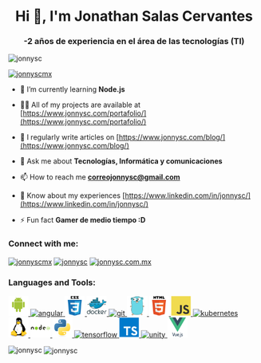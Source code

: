 <h1 align="center">Hi 👋, I'm Jonathan Salas Cervantes</h1>
<h3 align="center">-2 años de experiencia en el área de las tecnologías (TI)</h3>

<p align="left"> <img src="https://komarev.com/ghpvc/?username=jonnysc&label=Profile%20views&color=0e75b6&style=flat" alt="jonnysc" /> </p>

<p align="left"> <a href="https://twitter.com/jonnyscmx" target="blank"><img src="https://img.shields.io/twitter/follow/jonnyscmx?logo=twitter&style=for-the-badge" alt="jonnyscmx" /></a> </p>

- 🌱 I’m currently learning **Node.js**

- 👨‍💻 All of my projects are available at [https://www.jonnysc.com/portafolio/](https://www.jonnysc.com/portafolio/)

- 📝 I regularly write articles on [https://www.jonnysc.com/blog/](https://www.jonnysc.com/blog/)

- 💬 Ask me about **Tecnologías, Informática y comunicaciones**

- 📫 How to reach me **correojonnysc@gmail.com**

- 📄 Know about my experiences [https://www.linkedin.com/in/jonnysc/](https://www.linkedin.com/in/jonnysc/)

- ⚡ Fun fact **Gamer de medio tiempo :D**

<h3 align="left">Connect with me:</h3>
<p align="left">
<a href="https://twitter.com/jonnyscmx" target="blank"><img align="center" src="https://raw.githubusercontent.com/rahuldkjain/github-profile-readme-generator/master/src/images/icons/Social/twitter.svg" alt="jonnyscmx" height="30" width="40" /></a>
<a href="https://linkedin.com/in/jonnysc" target="blank"><img align="center" src="https://raw.githubusercontent.com/rahuldkjain/github-profile-readme-generator/master/src/images/icons/Social/linked-in-alt.svg" alt="jonnysc" height="30" width="40" /></a>
<a href="https://fb.com/jonnysc.com.mx" target="blank"><img align="center" src="https://raw.githubusercontent.com/rahuldkjain/github-profile-readme-generator/master/src/images/icons/Social/facebook.svg" alt="jonnysc.com.mx" height="30" width="40" /></a>
</p>

<h3 align="left">Languages and Tools:</h3>
<p align="left"> <a href="https://developer.android.com" target="_blank" rel="noreferrer"> <img src="https://raw.githubusercontent.com/devicons/devicon/master/icons/android/android-original-wordmark.svg" alt="android" width="40" height="40"/> </a> <a href="https://angular.io" target="_blank" rel="noreferrer"> <img src="https://angular.io/assets/images/logos/angular/angular.svg" alt="angular" width="40" height="40"/> </a> <a href="https://www.w3schools.com/css/" target="_blank" rel="noreferrer"> <img src="https://raw.githubusercontent.com/devicons/devicon/master/icons/css3/css3-original-wordmark.svg" alt="css3" width="40" height="40"/> </a> <a href="https://www.docker.com/" target="_blank" rel="noreferrer"> <img src="https://raw.githubusercontent.com/devicons/devicon/master/icons/docker/docker-original-wordmark.svg" alt="docker" width="40" height="40"/> </a> <a href="https://git-scm.com/" target="_blank" rel="noreferrer"> <img src="https://www.vectorlogo.zone/logos/git-scm/git-scm-icon.svg" alt="git" width="40" height="40"/> </a> <a href="https://golang.org" target="_blank" rel="noreferrer"> <img src="https://raw.githubusercontent.com/devicons/devicon/master/icons/go/go-original.svg" alt="go" width="40" height="40"/> </a> <a href="https://www.w3.org/html/" target="_blank" rel="noreferrer"> <img src="https://raw.githubusercontent.com/devicons/devicon/master/icons/html5/html5-original-wordmark.svg" alt="html5" width="40" height="40"/> </a> <a href="https://developer.mozilla.org/en-US/docs/Web/JavaScript" target="_blank" rel="noreferrer"> <img src="https://raw.githubusercontent.com/devicons/devicon/master/icons/javascript/javascript-original.svg" alt="javascript" width="40" height="40"/> </a> <a href="https://kubernetes.io" target="_blank" rel="noreferrer"> <img src="https://www.vectorlogo.zone/logos/kubernetes/kubernetes-icon.svg" alt="kubernetes" width="40" height="40"/> </a> <a href="https://www.linux.org/" target="_blank" rel="noreferrer"> <img src="https://raw.githubusercontent.com/devicons/devicon/master/icons/linux/linux-original.svg" alt="linux" width="40" height="40"/> </a> <a href="https://nodejs.org" target="_blank" rel="noreferrer"> <img src="https://raw.githubusercontent.com/devicons/devicon/master/icons/nodejs/nodejs-original-wordmark.svg" alt="nodejs" width="40" height="40"/> </a> <a href="https://www.python.org" target="_blank" rel="noreferrer"> <img src="https://raw.githubusercontent.com/devicons/devicon/master/icons/python/python-original.svg" alt="python" width="40" height="40"/> </a> <a href="https://www.tensorflow.org" target="_blank" rel="noreferrer"> <img src="https://www.vectorlogo.zone/logos/tensorflow/tensorflow-icon.svg" alt="tensorflow" width="40" height="40"/> </a> <a href="https://www.typescriptlang.org/" target="_blank" rel="noreferrer"> <img src="https://raw.githubusercontent.com/devicons/devicon/master/icons/typescript/typescript-original.svg" alt="typescript" width="40" height="40"/> </a> <a href="https://unity.com/" target="_blank" rel="noreferrer"> <img src="https://www.vectorlogo.zone/logos/unity3d/unity3d-icon.svg" alt="unity" width="40" height="40"/> </a> <a href="https://vuejs.org/" target="_blank" rel="noreferrer"> <img src="https://raw.githubusercontent.com/devicons/devicon/master/icons/vuejs/vuejs-original-wordmark.svg" alt="vuejs" width="40" height="40"/> </a> </p>


<p><img align="left" src="https://github-readme-stats.vercel.app/api/top-langs/?username=jonnysc&langs_count=8" alt="jonnysc" /></p>
<p>&nbsp;<img align="center" src="https://github-readme-stats.vercel.app/api?username=jonnysc&show_icons=true&locale=en" alt="jonnysc" /></p>
